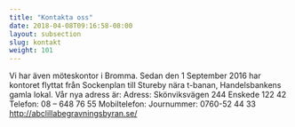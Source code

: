 ```yaml
---
title: "Kontakta oss"
date: 2018-04-08T09:16:58-08:00
layout: subsection
slug: kontakt
weight: 101
---
```



Vi har även möteskontor i Bromma. Sedan den 1 September 2016 har kontoret flyttat från Sockenplan till Stureby nära t-banan, Handelsbankens gamla lokal. Vår nya adress är:
 Adress: 
Skönviksvägen 244 
Enskede
122 42
 Telefon: 
08 – 648 76 55
 Mobiltelefon: 
Journummer: 0760-52 44 33
http://abclillabegravningsbyran.se/

